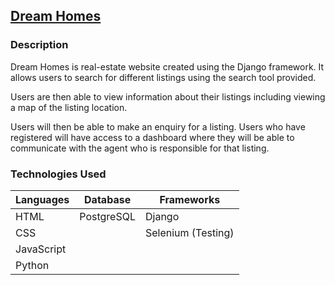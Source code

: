 ## [Dream Homes](http://178.62.34.200)
### Description
Dream Homes is real-estate website created using the Django framework. It allows users to search for different listings using the search tool provided.

Users are then able to view information about their listings including viewing a map of the listing location.

Users will then be able to make an enquiry for a listing. Users who have registered will have access to a dashboard where they will be able to communicate with the agent who is responsible for that listing.

### Technologies Used
Languages | Database | Frameworks
----------|----------|------------
HTML | PostgreSQL | Django
CSS | | Selenium (Testing)
JavaScript |
Python |


